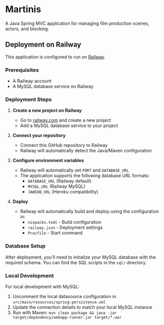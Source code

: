# Martinis

A Java Spring MVC application for managing film production scenes, actors, and blocking.

## Deployment on Railway

This application is configured to run on [Railway](https://railway.com/).

### Prerequisites

- A Railway account
- A MySQL database service on Railway

### Deployment Steps

1. **Create a new project on Railway**
   - Go to [railway.com](https://railway.com/) and create a new project
   - Add a MySQL database service to your project

2. **Connect your repository**
   - Connect this GitHub repository to Railway
   - Railway will automatically detect the Java/Maven configuration

3. **Configure environment variables**
   - Railway will automatically set `PORT` and `DATABASE_URL`
   - The application supports the following database URL formats:
     - `DATABASE_URL` (Railway default)
     - `MYSQL_URL` (Railway MySQL)
     - `JAWSDB_URL` (Heroku compatibility)

4. **Deploy**
   - Railway will automatically build and deploy using the configuration in:
     - `nixpacks.toml` - Build configuration
     - `railway.json` - Deployment settings
     - `Procfile` - Start command

### Database Setup

After deployment, you'll need to initialize your MySQL database with the required schema. You can find the SQL scripts in the `sql/` directory.

### Local Development

For local development with MySQL:

1. Uncomment the local datasource configuration in `src/main/resources/spring-persistence.xml`
2. Update the connection details to match your local MySQL instance
3. Run with Maven: `mvn clean package && java -jar target/dependency/webapp-runner.jar target/*.war`